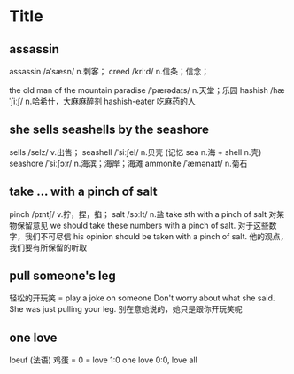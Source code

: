 # Title

## assassin

assassin /əˈsæsn/ n.刺客；
creed /kriːd/ n.信条；信念；

the old man of the mountain
paradise /ˈpærədaɪs/ n.天堂；乐园
hashish /hæˈʃiːʃ/ n.哈希什，大麻麻醉剂
hashish-eater 吃麻药的人

## she sells seashells by the seashore

sells /selz/ v.出售；
seashell /ˈsiːʃel/ n.贝壳 (记忆 sea n.海 + shell n.壳)
seashore /ˈsiːʃɔːr/ n.海滨；海岸；海滩
ammonite /ˈæmənaɪt/ n.菊石

## take ... with a pinch of salt

pinch /pɪntʃ/ v.拧，捏，掐；
salt /sɔːlt/ n.盐
take sth with a pinch of salt 对某物保留意见
we should take these numbers with a pinch of salt.  对于这些数字，我们不可尽信
his opinion should be taken with a pinch of salt. 他的观点，我们要有所保留的听取

## pull someone's leg

轻松的开玩笑 = play a joke on someone
Don't worry about what she said. She was just pulling your leg. 别在意她说的，她只是跟你开玩笑呢

## one love

loeuf (法语) 鸡蛋 = 0 = love
1:0 one love
0:0, love all
